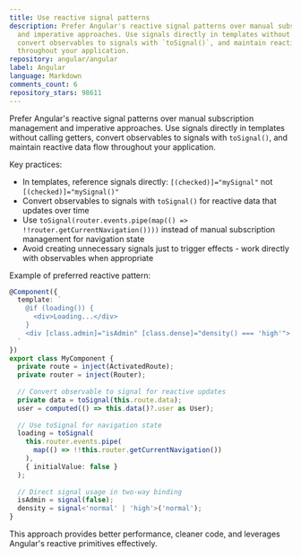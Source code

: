 ```yaml
---
title: Use reactive signal patterns
description: Prefer Angular's reactive signal patterns over manual subscription management
  and imperative approaches. Use signals directly in templates without calling getters,
  convert observables to signals with `toSignal()`, and maintain reactive data flow
  throughout your application.
repository: angular/angular
label: Angular
language: Markdown
comments_count: 6
repository_stars: 98611
---
```


Prefer Angular's reactive signal patterns over manual subscription management and imperative approaches. Use signals directly in templates without calling getters, convert observables to signals with `toSignal()`, and maintain reactive data flow throughout your application.

Key practices:
- In templates, reference signals directly: `[(checked)]="mySignal"` not `[(checked)]="mySignal()"`
- Convert observables to signals with `toSignal()` for reactive data that updates over time
- Use `toSignal(router.events.pipe(map(() => !!router.getCurrentNavigation())))` instead of manual subscription management for navigation state
- Avoid creating unnecessary signals just to trigger effects - work directly with observables when appropriate

Example of preferred reactive pattern:
```ts
@Component({
  template: `
    @if (loading()) {
      <div>Loading...</div>
    }
    <div [class.admin]="isAdmin" [class.dense]="density() === 'high'">
  `
})
export class MyComponent {
  private route = inject(ActivatedRoute);
  private router = inject(Router);
  
  // Convert observable to signal for reactive updates
  private data = toSignal(this.route.data);
  user = computed(() => this.data()?.user as User);
  
  // Use toSignal for navigation state
  loading = toSignal(
    this.router.events.pipe(
      map(() => !!this.router.getCurrentNavigation())
    ),
    { initialValue: false }
  );
  
  // Direct signal usage in two-way binding
  isAdmin = signal(false);
  density = signal<'normal' | 'high'>('normal');
}
```

This approach provides better performance, cleaner code, and leverages Angular's reactive primitives effectively.